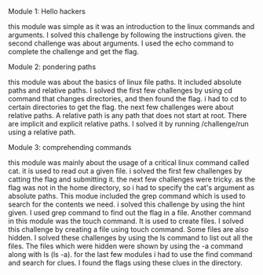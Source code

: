 Module 1: Hello hackers

this module was simple as it was an introduction to the linux commands and arguments. I solved this challenge by following the instructions given. 
the second challenge was about arguments. I used the echo command to complete the challenge and get the flag.

Module 2: pondering paths 

this module was about the basics of linux file paths. 
It included absolute paths and relative paths. 
I solved the first few challenges by using cd command that changes directories, and then found the flag. i had to cd to certain directories to get the flag.
the next few challenges were about relative paths. A relative path is any path that does not start at root.
There are implicit and explicit relative paths.
I solved it by running /challenge/run using a relative path.

Module 3: comprehending commands

this module was mainly about the usage of a critical linux command called cat. 
it is used to read out a given file.
i solved the first few challenges by catting the flag and submitting it.
the next few challenges were tricky. as the flag was not in the home directory, so i had to specify the cat's argument as absolute paths.
This modue included the grep command which is used to search for the contents we need.
i solved this challenge by using the hint given. I used grep command to find out the flag in a file.
Another command in this module was the touch command. It is used to create files. I solved this challenge by creating a file using touch command. 
Some files are also hidden. I solved these challenges by using the ls command to list out all the files. The files which were hidden were shown by using the -a command along with ls (ls -a).
for the last few modules i had to use the find command and search for clues. I found the flags using these clues in the directory.
